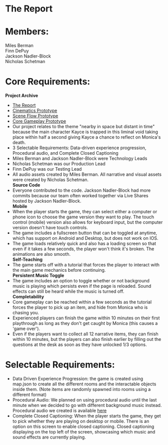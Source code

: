 # The Report  

# Members:  
Miles Berman  
Finn DePuy  
Jackson Nadler-Block  
Nicholas Schetman    
  
# Core Requirements:   

  **Project Archive**   
- [The Report](https://finndepuy.github.io/The-Report/)    
- [Cinematics Prototype](https://mbermanucsc.github.io/finalPrototypes/cinematics/)    
- [Scene Flow Prototype](https://mbermanucsc.github.io/finalPrototypes/sceneFlow/)   
- [Core Gameplay Prototype](https://mbermanucsc.github.io/finalPrototypes/coreGameplay/)     
- Our project relates to the theme "nearby in space but distant in time" because the main character Kayce is trapped in this liminal void taking place within half a second giving Kayce a chance to reflect on Monica's death.  
- 3 Selectable Requirements: Data-driven experience progression, Procedural audio, and Complete Closed Captioning  
- Miles Berman and Jackson Nadler-Block were Technology Leads  
- Nicholas Schetman was our Production Lead  
- Finn DePuy was our Testing Lead  
- All audio assets created by Miles Berman. All narrative and visual assets were created by Nicholas Schetman.   
**Source Code**   
- Everyone contributed to the code. Jackson Nadler-Block had more commits because our team often worked together via Live Shares hosted by Jackson Nadler-Block.    
**Mobile**  
- When the player starts the game, they can select either a computer or phone icon to choose the game version they want to play. The touch control (mobile) version also allows for keyboard input, but the computer version doesn't have touch controls.  
- The game includes a fullscreen button that can be toggled at anytime, which has support on Android and Desktop, but does not work on IOS.  
- The game loads relatively quick and also has a loading screen so that even if it takes a few seconds, the player won't think it's broken. The animations are also smooth.    
**Self-Teaching**  
-  The game starts off with a tutorial that forces the player to interact with the main game mechanics before continuing.    
**Persistent Music Toggle**  
- The game includes an option to toggle whether or not background music is playing which persists even if the page is reloaded. Sound effects can still be heard while the music is turned off.    
**Completability**  
- Core gameplay can be reached within a few seconds as the tutorial forces the player to pick up an item, and hide from Monica who is chasing you.  
- Experienced players can finish the game within 10 minutes on their first playthrough as long as they don't get caught by Monica (this causes a 'game over').  
- Even if the players want to collect all 12 narrative items, they can finish within 10 minutes, but the players can also finish earlier by filling out the questions at the desk as soon as they have unlocked 1/3 options. 



# Selectable Requirements:  
- Data Driven Experience Progression: the game is created using map.json to create all the different rooms and the interactable objects inside them. (Note items are randomly spawned into rooms using a different format)  
- Procedural Audio: We planned on using procedural audio until the last minute when we decided to go with different background music instead. Procedural audio we created is available [here](https://github.com/mbermanUCSC/finalMusicDemo)  
- Complete Closed Captioning: When the player starts the game, they get to pick whether they are playing on desktop or mobile. There is an option on this screen to enable closed captioning. Closed captioning displaying on the top left of the screen, showcasing which music and sound effects are currently playing.

